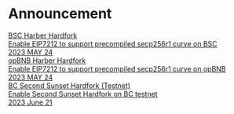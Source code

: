 
# Announcement

<div class="doc-announce">
    <a href="./haber-bsc">
        <div>
            <div class="announce-title">BSC Harber Hardfork</div>
            <div class="announce-desc">Enable EIP7212 to support precompiled secp256r1 curve on BSC</div>
        </div>
        <span class="announce-date">2023 MAY 24</span>
    </a>
    <a href="./haber-opbnb">
        <div>
            <div class="announce-title">opBNB Harber Hardfork</div>
            <div class="announce-desc">Enable EIP7212 to support precompiled secp256r1 curve on opBNB</div>
        </div>
        <span class="announce-date">2023 MAY 24</span>
    </a>
    <a href="./second-sunset-bc-testnet/">
        <div>
            <div class="announce-title">BC Second Sunset Hardfork (Testnet) </div>
            <div class="announce-desc">Enable Second Sunset Hardfork on BC testnet</div>
        </div>
        <span class="announce-date">2023 June 21</span>
    </a>
    
</div>
